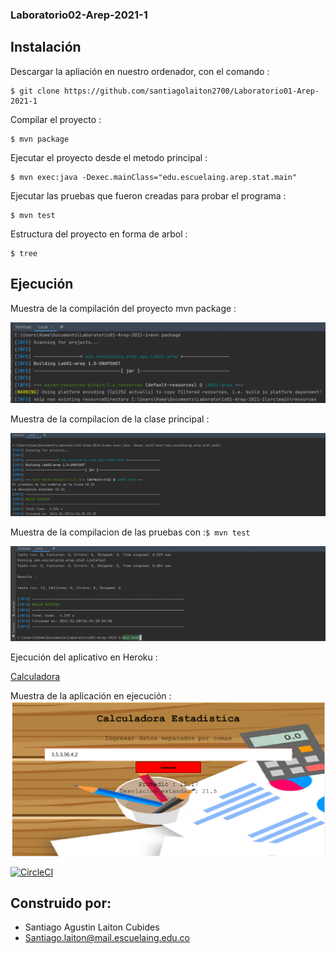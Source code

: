 ### Laboratorio02-Arep-2021-1
>

## Instalación
>
  Descargar la apliación en nuestro ordenador, con el comando :
 ```
 $ git clone https://github.com/santiagolaiton2700/Laboratorio01-Arep-2021-1
 ```
 Compilar el proyecto :
 ```
 $ mvn package
 ```
 Ejecutar el proyecto desde el metodo principal :
 ```
 $ mvn exec:java -Dexec.mainClass="edu.escuelaing.arep.stat.main"
 ```
 Ejecutar las pruebas que fueron creadas para probar el programa :
 ```
 $ mvn test
 ```
 Estructura del proyecto en forma de arbol :
 ```
 $ tree
 ```
 ## Ejecución
 >
 Muestra de la compilación del proyecto mvn package : 
 
 ![](Recursos/Imgenes/mvnPackage.png)
 
  Muestra de la compilacion de la clase principal :
  
  ![](Recursos/Imgenes/main.png)
  
  Muestra de la compilacion de las pruebas con :```$ mvn test ```
  
   ![](Recursos/Imgenes/test.png)
   
   Ejecución del aplicativo en Heroku :
   
   [Calculadora](https://dry-cliffs-59232.herokuapp.com/)
   
   Muestra de la aplicación en ejecución : 
   ![](Recursos/Imgenes/Calculator.png)
   
   [![CircleCI](https://circleci.com/gh/santiagolaiton2700/Laboratorio02-Arep-2021-1.svg?style=svg)](https://circleci.com/gh/santiagolaiton2700/Laboratorio02-Arep-2021-1)
   
   ## Construido por:
   - Santiago Agustin Laiton Cubides
   - Santiago.laiton@mail.escuelaing.edu.co
   
  
  
